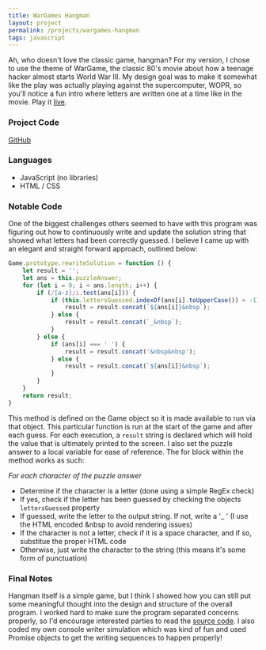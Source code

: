 ```yaml
---
title: WarGames Hangman
layout: project
permalink: /projects/wargames-hangman
tags: javascript
---
```

Ah, who doesn't love the classic game, hangman? For my version, I chose to use the theme of WarGame, the classic 80's movie about how a teenage hacker almost starts World War III. My design goal was to make it somewhat like the play was actually playing against the supercomputer, WOPR, so you'll notice a fun intro where letters are written one at a time like in the movie. Play it [live](https://jongrim.github.io/wargames-hangman).

### Project Code
[GitHub](https://github.com/jongrim/wargames-hangman)

### Languages
- JavaScript (no libraries)
- HTML / CSS

### Notable Code
One of the biggest challenges others seemed to have with this program was figuring out how to continuously write and update the solution string that showed what letters had been correctly guessed. I believe I came up with an elegant and straight forward approach, outlined below:
```javascript
Game.prototype.rewriteSolution = function () {
    let result = '';
    let ans = this.puzzleAnswer;
    for (let i = 0; i < ans.length; i++) {
        if (/[a-z]/i.test(ans[i])) {
            if (this.lettersGuessed.indexOf(ans[i].toUpperCase()) > -1) {
                result = result.concat(`${ans[i]}&nbsp`);
            } else {
                result = result.concat(`_&nbsp`);
            }
        } else {
            if (ans[i] === ' ') {
                result = result.concat('&nbsp&nbsp');
            } else {
                result = result.concat(`${ans[i]}&nbsp`);
            }
        }
    }
    return result;
}
```

This method is defined on the Game object so it is made available to run via that object. This particular function is run at the start of the game and after each guess. For each execution, a `result` string is declared which will hold the value that is ultimately printed to the screen. I also set the puzzle answer to a local variable for ease of reference. The for block within the method works as such:

*For each character of the puzzle answer*
- Determine if the character is a letter (done using a simple RegEx check)
- If yes, check if the letter has been guessed by checking the objects `lettersGuessed` property
- If guessed, write the letter to the output string. If not, write a '_ ' (I use the HTML encoded &nbsp to avoid rendering issues)
- If the character is not a letter, check if it is a space character, and if so, substitue the proper HTML code
- Otherwise, just write the character to the string (this means it's some form of punctuation)

### Final Notes
Hangman itself is a simple game, but I think I showed how you can still put some meaningful thought into the design and structure of the overall program. I worked hard to make sure the program separated concerns properly, so I'd encourage interested parties to read the [source code](https://github.com/jongrim/wargames-hangman). I also coded my own console writer simulation which was kind of fun and used Promise objects to get the writing sequences to happen properly!
